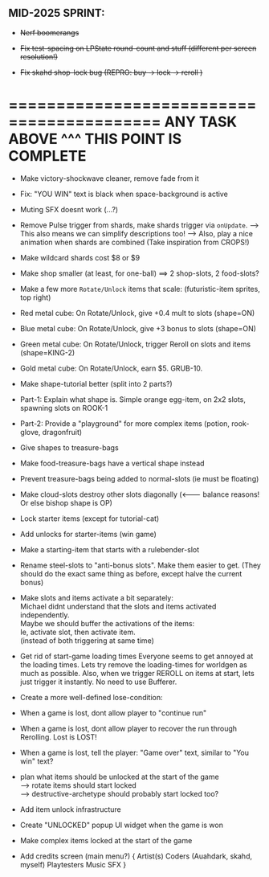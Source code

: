 

## MID-2025 SPRINT:


- ~~Nerf boomerangs~~

- ~~Fix test-spacing on LPState round-count and stuff (different per screen resolution!)~~

- ~~Fix skahd shop-lock bug (REPRO: buy -> lock -> reroll )~~


==========================================
ANY TASK ABOVE ^^^ THIS POINT IS COMPLETE
==========================================


- Make victory-shockwave cleaner, remove fade from it


- Fix: "YOU WIN" text is black when space-background is active


- Muting SFX doesnt work (...?)


- Remove Pulse trigger from shards, make shards trigger via `onUpdate`.
--> This also means we can simplify descriptions too!
--> Also, play a nice animation when shards are combined (Take inspiration from CROPS!)


- Make wildcard shards cost $8 or $9


- Make shop smaller (at least, for one-ball)
==> 2 shop-slots, 2 food-slots?



- Make a few more `Rotate/Unlock` items that scale:
(futuristic-item sprites, top right)
- Red metal cube: On Rotate/Unlock, give +0.4 mult to slots (shape=ON)
- Blue metal cube: On Rotate/Unlock, give +3 bonus to slots (shape=ON)
- Green metal cube: On Rotate/Unlock, trigger Reroll on slots and items (shape=KING-2)
- Gold metal cube: On Rotate/Unlock, earn $5. GRUB-10.


- Make shape-tutorial better (split into 2 parts?)
- Part-1: Explain what shape is. Simple orange egg-item, on 2x2 slots, spawning slots on ROOK-1
- Part-2: Provide a "playground" for more complex items (potion, rook-glove, dragonfruit)


- Give shapes to treasure-bags
- Make food-treasure-bags have a vertical shape instead
- Prevent treasure-bags being added to normal-slots (ie must be floating)
- Make cloud-slots destroy other slots diagonally (<--- balance reasons! Or else bishop shape is OP)


- Lock starter items (except for tutorial-cat)
- Add unlocks for starter-items (win game)


- Make a starting-item that starts with a rulebender-slot


- Rename steel-slots to "anti-bonus slots". Make them easier to get.
(They should do the exact same thing as before, except halve the current bonus)


- Make slots and items activate a bit separately:  
Michael didnt understand that the slots and items activated independently.  
Maybe we should buffer the activations of the items:  
Ie, activate slot, then activate item.  
(instead of both triggering at same time)   



- Get rid of start-game loading times
Everyone seems to get annoyed at the loading times.
Lets try remove the loading-times for worldgen as much as possible.
Also, when we trigger REROLL on items at start, lets just trigger it instantly. No need to use Bufferer.


- Create a more well-defined lose-condition:
- When a game is lost, dont allow player to "continue run"
- When a game is lost, dont allow player to recover the run through Rerolling. Lost is LOST!
- When a game is lost, tell the player: "Game over" text, similar to "You win" text?



- plan what items should be unlocked at the start of the game   
    --> rotate items should start locked  
    --> destructive-archetype should probably start locked too?  


- Add item unlock infrastructure
- Create "UNLOCKED" popup UI widget when the game is won
- Make complex items locked at the start of the game



- Add credits screen (main menu?)
{
    Artist(s)
    Coders (Auahdark, skahd, myself)
    Playtesters
    Music
    SFX
}

